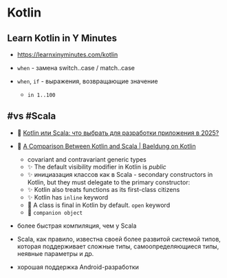 # Kotlin

## Learn Kotlin in Y Minutes

- https://learnxinyminutes.com/kotlin

- `when` - замена switch..case / match..case
- `when`, `if` - выражения, возвращающие значение
	- `in 1..100`

## #vs #Scala

- :newspaper: [Kotlin или Scala: что выбрать для разработки приложения в 2025?](https://chillicode.agency/blog/kotlin-vs-scala-razlichiya#kotlin-vs-scala-kratkoe-opisanie-klyuchevyh-razlichiy)
- :newspaper: [A Comparison Between Kotlin and Scala | Baeldung on Kotlin](https://www.baeldung.com/kotlin/kotlin-vs-scala)
	- covariant and contravariant generic types
	- :sparkles: The default visibility modifier in Kotlin is _public_
	- :sparkles: инициазация классов как в Scala
			- secondary constructors in Kotlin, but they must delegate to the primary constructor:
	- :sparkles: Kotlin also treats functions as its first-class citizens
	- :sparkles: Kotlin has `inline` keyword
	- :microbe: A class is final in Kotlin by default. `open` keyword
	- :microbe: `companion object`


- более быстрая компиляция, чем у Scala
- Scala, как правило, известна своей более развитой системой типов, которая поддерживает сложные типы, самоопределяющиеся типы, неявные параметры и др.
- хорошая поддержка Android-разработки